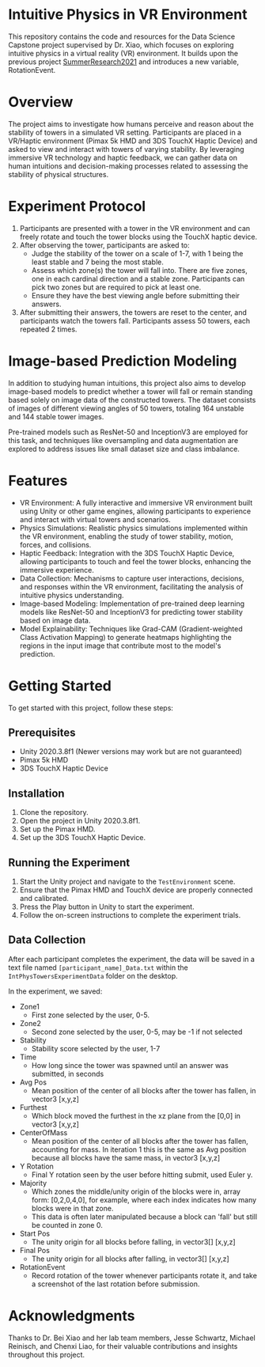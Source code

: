# Intuitive Physics in VR Environment
This repository contains the code and resources for the Data Science Capstone project supervised by Dr. Xiao, which focuses on exploring intuitive physics in a virtual reality (VR) environment. It builds upon the previous project [SummerResearch2021](https://github.com/JesseSchwartz25/SummerResearch2021) and introduces a new variable, RotationEvent.

# Overview
The project aims to investigate how humans perceive and reason about the stability of towers in a simulated VR setting. Participants are placed in a VR/Haptic environment (Pimax 5k HMD and 3DS TouchX Haptic Device) and asked to view and interact with towers of varying stability. By leveraging immersive VR technology and haptic feedback, we can gather data on human intuitions and decision-making processes related to assessing the stability of physical structures.

# Experiment Protocol
1. Participants are presented with a tower in the VR environment and can freely rotate and touch the tower blocks using the TouchX haptic device.
2. After observing the tower, participants are asked to:
   * Judge the stability of the tower on a scale of 1-7, with 1 being the least stable and 7 being the most stable.
   * Assess which zone(s) the tower will fall into. There are five zones, one in each cardinal direction and a stable zone. Participants can pick two zones but are required to pick at least one.
   * Ensure they have the best viewing angle before submitting their answers.
4. After submitting their answers, the towers are reset to the center, and participants watch the towers fall.
Participants assess 50 towers, each repeated 2 times.

# Image-based Prediction Modeling
In addition to studying human intuitions, this project also aims to develop image-based models to predict whether a tower will fall or remain standing based solely on image data of the constructed towers. The dataset consists of images of different viewing angles of 50 towers, totaling 164 unstable and 144 stable tower images.

Pre-trained models such as ResNet-50 and InceptionV3 are employed for this task, and techniques like oversampling and data augmentation are explored to address issues like small dataset size and class imbalance.

# Features

* VR Environment: A fully interactive and immersive VR environment built using Unity or other game engines, allowing participants to experience and interact with virtual towers and scenarios.
* Physics Simulations: Realistic physics simulations implemented within the VR environment, enabling the study of tower stability, motion, forces, and collisions.
* Haptic Feedback: Integration with the 3DS TouchX Haptic Device, allowing participants to touch and feel the tower blocks, enhancing the immersive experience.
* Data Collection: Mechanisms to capture user interactions, decisions, and responses within the VR environment, facilitating the analysis of intuitive physics understanding.
* Image-based Modeling: Implementation of pre-trained deep learning models like ResNet-50 and InceptionV3 for predicting tower stability based on image data.
* Model Explainability: Techniques like Grad-CAM (Gradient-weighted Class Activation Mapping) to generate heatmaps highlighting the regions in the input image that contribute most to the model's prediction.

# Getting Started

To get started with this project, follow these steps:

## Prerequisites

- Unity 2020.3.8f1 (Newer versions may work but are not guaranteed)
- Pimax 5k HMD
- 3DS TouchX Haptic Device

## Installation

1. Clone the repository.
2. Open the project in Unity 2020.3.8f1.
3. Set up the Pimax HMD.
4. Set up the 3DS TouchX Haptic Device.

## Running the Experiment

1. Start the Unity project and navigate to the `TestEnvironment` scene.
2. Ensure that the Pimax HMD and TouchX device are properly connected and calibrated.
3. Press the Play button in Unity to start the experiment.
4. Follow the on-screen instructions to complete the experiment trials.

## Data Collection

After each participant completes the experiment, the data will be saved in a text file named `[participant_name]_Data.txt` within the `IntPhysTowersExperimentData` folder on the desktop.

In the experiment, we saved:

- Zone1
  - First zone selected by the user, 0-5.
- Zone2
  - Second zone selected by the user, 0-5, may be -1 if not selected
- Stability
  - Stability score selected by the user, 1-7
- Time
  - How long since the tower was spawned until an answer was submitted, in seconds
- Avg Pos
  - Mean position of the center of all blocks after the tower has fallen, in vector3 [x,y,z]
- Furthest
  - Which block moved the furthest in the xz plane from the [0,0] in vector3 [x,y,z]
- CenterOfMass
  - Mean position of the center of all blocks after the tower has fallen, accounting for mass. In iteration 1 this is the same as Avg position because all blocks have the same mass, in vector3 [x,y,z]
- Y Rotation
  - Final Y rotation seen by the user before hitting submit, used Euler y.
- Majority
  - Which zones the middle/unity origin of the blocks were in, array form: [0,2,0,4,0], for example, where each index indicates how many blocks were in that zone.
  - This data is often later manipulated because a block can 'fall' but still be counted in zone 0.
- Start Pos
  - The unity origin for all blocks before falling, in vector3[] [x,y,z]
- Final Pos
  - The unity origin for all blocks after falling, in vector3[] [x,y,z]
- RotationEvent
  - Record rotation of the tower whenever participants rotate it, and take a screenshot of the last rotation before submission. 


# Acknowledgments
Thanks to Dr. Bei Xiao and her lab team members, Jesse Schwartz, Michael Reinisch, and Chenxi Liao, for their valuable contributions and insights throughout this project.

